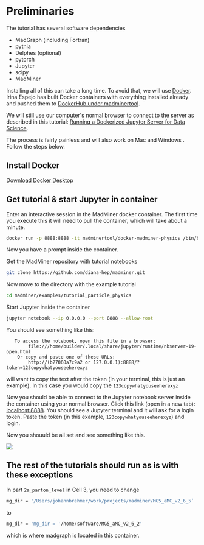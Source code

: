

# Preliminaries

The tutorial has several software dependencies 

 * MadGraph (including Fortran)
 * pythia
 * Delphes (optional)
 * pytorch
 * Jupyter
 * scipy 
 * MadMiner

Installing all of this can take a long time. To avoid that, we will use [Docker](https://www.docker.com). 
Irina Espejo has built Docker containers with everything installed already and pushed them to [DockerHub under madminertool](https://hub.docker.com/u/madminertool/).

We will still use our computer's normal browser to connect to the server as described in this tutorial: [Running a Dockerized Jupyter Server for Data Science](https://www.dataquest.io/blog/docker-data-science/).

The process is fairly painless and will also work on Mac and Windows . Follow the steps below. 

## Install Docker

[Download Docker Desktop](https://www.docker.com/products/docker-desktop)

## Get tutorial & start Jupyter in container

Enter an interactive session in the MadMiner docker container.
The first time you execute this it will need to pull the container, which will take about a minute.
```bash
docker run -p 8888:8888 -it madminertool/docker-madminer-physics /bin/bash
```

Now you have a prompt inside the container.

Get the MadMiner repository with tutorial notebooks
```bash
git clone https://github.com/diana-hep/madminer.git
```

Now move to the directory with the example tutorial
```bash
cd madminer/examples/tutorial_particle_physics
```

Start Jupyter inside the container
```bash
jupyter notebook --ip 0.0.0.0 --port 8888 --allow-root
```

You should see something like this:
```shell
   To access the notebook, open this file in a browser:
        file:///home/builder/.local/share/jupyter/runtime/nbserver-19-open.html
    Or copy and paste one of these URLs:
        http://(b27060a7c9a2 or 127.0.0.1):8888/?token=123copywhatyouseeherexyz
```

will want to copy the text after the token (in your terminal, this is just an example). In this case you would copy the `123copywhatyouseeherexyz`

Now you should be able to connect to the Jupyter notebook server inside the container using your normal browser. Click this link (open in a new tab): [localhost:8888](localhost:8888). You should see a Jupyter terminal and it will ask for a login token. Paste the token (in this example, `123copywhatyouseeherexyz`) and login.

Now you shouuld be all set and see something like this.

![](/madminer-tutorial/images/notebook.png)

## The rest of the tutorials should run as is with these exceptions

In part `2a_parton_level` in Cell 3, you need to change

```bash
mg_dir = '/Users/johannbrehmer/work/projects/madminer/MG5_aMC_v2_6_5’
```
to
```bash
mg_dir = 'mg_dir = '/home/software/MG5_aMC_v2_6_2'
```

which is where madgraph is located in this container.

